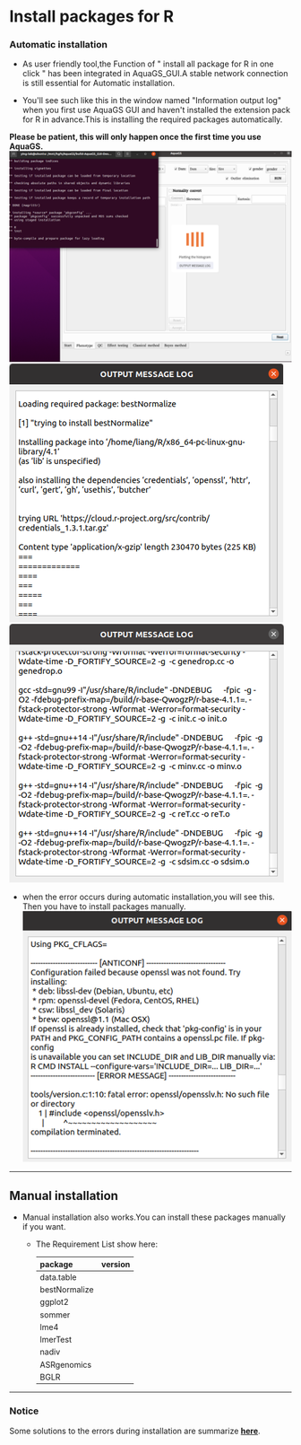 # Install packages for R
### Automatic installation
- As user friendly tool,the Function of " install all  package for R in one click " has been integrated in AquaGS_GUI.A stable network connection  is still essential for Automatic installation.

- You'll see such like this in the window named "Information output log"  when you first use AquaGS GUI and haven't installed the extension pack for R in advance.This is  installing the required  packages automatically.

**Please be patient, this will only happen once the first time you use AquaGS.**
![Image](./Pasted%20image%2020211102151138.png)
![Image](./Pasted_image_20211027172213.png)
![Image](./Pasted%20image%2020211027184711.png)

- when the error occurs during automatic installation,you will see this. Then you have to install packages manually.
![Image](./Pasted%20image%2020211027173033.png)
---
## Manual installation
- Manual installation also works.You can install these packages manually if you want.

	 - The Requirement List show here:

		| **package** |**version** |
		|---|---|
		|  data.table | |
		| bestNormalize | |
		| ggplot2| |
		| sommer | |
		| lme4 | |
		| lmerTest | |
		| nadiv | |
		| ASRgenomics | |
		|BGLR|

---
### Notice 
Some solutions to the errors during installation are summarize [**here**](./errors_in_installing.md).